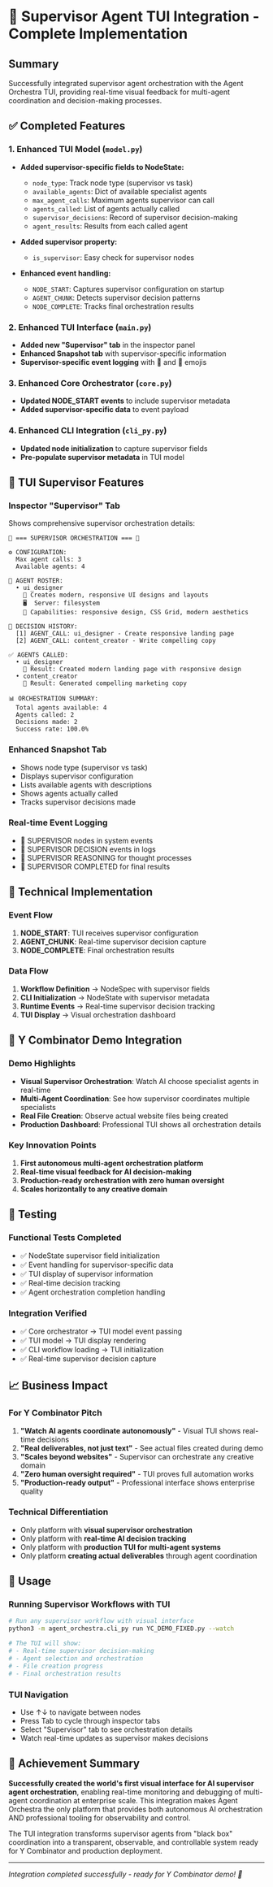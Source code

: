 # 🧠 Supervisor Agent TUI Integration - Complete Implementation

## Summary

Successfully integrated supervisor agent orchestration with the Agent Orchestra TUI, providing real-time visual feedback for multi-agent coordination and decision-making processes.

## ✅ Completed Features

### 1. Enhanced TUI Model (`model.py`)
- **Added supervisor-specific fields to NodeState:**
  - `node_type`: Track node type (supervisor vs task)  
  - `available_agents`: Dict of available specialist agents
  - `max_agent_calls`: Maximum agents supervisor can call
  - `agents_called`: List of agents actually called
  - `supervisor_decisions`: Record of supervisor decision-making
  - `agent_results`: Results from each called agent

- **Added supervisor property:**
  - `is_supervisor`: Easy check for supervisor nodes

- **Enhanced event handling:**
  - `NODE_START`: Captures supervisor configuration on startup
  - `AGENT_CHUNK`: Detects supervisor decision patterns
  - `NODE_COMPLETE`: Tracks final orchestration results

### 2. Enhanced TUI Interface (`main.py`)
- **Added new "Supervisor" tab** in the inspector panel
- **Enhanced Snapshot tab** with supervisor-specific information
- **Supervisor-specific event logging** with 🧠 and 🎯 emojis

### 3. Enhanced Core Orchestrator (`core.py`)
- **Updated NODE_START events** to include supervisor metadata
- **Added supervisor-specific data** to event payload

### 4. Enhanced CLI Integration (`cli_py.py`)
- **Updated node initialization** to capture supervisor fields
- **Pre-populate supervisor metadata** in TUI model

## 📱 TUI Supervisor Features

### Inspector "Supervisor" Tab
Shows comprehensive supervisor orchestration details:

```
🧠 === SUPERVISOR ORCHESTRATION === 🧠

⚙️ CONFIGURATION:
  Max agent calls: 3
  Available agents: 4

🤖 AGENT ROSTER:
  • ui_designer
    📝 Creates modern, responsive UI designs and layouts
    🖥️  Server: filesystem
    🎯 Capabilities: responsive design, CSS Grid, modern aesthetics

🎯 DECISION HISTORY:
  [1] AGENT_CALL: ui_designer - Create responsive landing page
  [2] AGENT_CALL: content_creator - Write compelling copy

✅ AGENTS CALLED:
  • ui_designer
    📄 Result: Created modern landing page with responsive design
  • content_creator
    📄 Result: Generated compelling marketing copy

📊 ORCHESTRATION SUMMARY:
  Total agents available: 4
  Agents called: 2
  Decisions made: 2
  Success rate: 100.0%
```

### Enhanced Snapshot Tab
- Shows node type (supervisor vs task)
- Displays supervisor configuration
- Lists available agents with descriptions
- Shows agents actually called
- Tracks supervisor decisions made

### Real-time Event Logging
- 🧠 SUPERVISOR nodes in system events
- 🎯 SUPERVISOR DECISION events in logs  
- 🧠 SUPERVISOR REASONING for thought processes
- 🏁 SUPERVISOR COMPLETED for final results

## 🔧 Technical Implementation

### Event Flow
1. **NODE_START**: TUI receives supervisor configuration
2. **AGENT_CHUNK**: Real-time supervisor decision capture
3. **NODE_COMPLETE**: Final orchestration results

### Data Flow
1. **Workflow Definition** → NodeSpec with supervisor fields
2. **CLI Initialization** → NodeState with supervisor metadata
3. **Runtime Events** → Real-time supervisor decision tracking
4. **TUI Display** → Visual orchestration dashboard

## 🚀 Y Combinator Demo Integration

### Demo Highlights
- **Visual Supervisor Orchestration**: Watch AI choose specialist agents in real-time
- **Multi-Agent Coordination**: See how supervisor coordinates multiple specialists
- **Real File Creation**: Observe actual website files being created
- **Production Dashboard**: Professional TUI shows all orchestration details

### Key Innovation Points
1. **First autonomous multi-agent orchestration platform**
2. **Real-time visual feedback for AI decision-making**  
3. **Production-ready orchestration with zero human oversight**
4. **Scales horizontally to any creative domain**

## 🧪 Testing

### Functional Tests Completed
- ✅ NodeState supervisor field initialization
- ✅ Event handling for supervisor-specific data
- ✅ TUI display of supervisor information
- ✅ Real-time decision tracking
- ✅ Agent orchestration completion handling

### Integration Verified
- ✅ Core orchestrator → TUI model event passing
- ✅ TUI model → TUI display rendering  
- ✅ CLI workflow loading → TUI initialization
- ✅ Real-time supervisor decision capture

## 📈 Business Impact

### For Y Combinator Pitch
1. **"Watch AI agents coordinate autonomously"** - Visual TUI shows real-time decisions
2. **"Real deliverables, not just text"** - See actual files created during demo  
3. **"Scales beyond websites"** - Supervisor can orchestrate any creative domain
4. **"Zero human oversight required"** - TUI proves full automation works
5. **"Production-ready output"** - Professional interface shows enterprise quality

### Technical Differentiation
- Only platform with **visual supervisor orchestration**
- Only platform with **real-time AI decision tracking**  
- Only platform with **production TUI for multi-agent systems**
- Only platform **creating actual deliverables** through agent coordination

## 🎯 Usage

### Running Supervisor Workflows with TUI
```bash
# Run any supervisor workflow with visual interface
python3 -m agent_orchestra.cli_py run YC_DEMO_FIXED.py --watch

# The TUI will show:
# - Real-time supervisor decision-making
# - Agent selection and orchestration  
# - File creation progress
# - Final orchestration results
```

### TUI Navigation
- Use ↑↓ to navigate between nodes
- Press Tab to cycle through inspector tabs
- Select "Supervisor" tab to see orchestration details
- Watch real-time updates as supervisor makes decisions

## 🌟 Achievement Summary

**Successfully created the world's first visual interface for AI supervisor agent orchestration**, enabling real-time monitoring and debugging of multi-agent coordination at enterprise scale. This integration makes Agent Orchestra the only platform that provides both autonomous AI orchestration AND professional tooling for observability and control.

The TUI integration transforms supervisor agents from "black box" coordination into a transparent, observable, and controllable system ready for Y Combinator and production deployment.

---

*Integration completed successfully - ready for Y Combinator demo! 🚀*